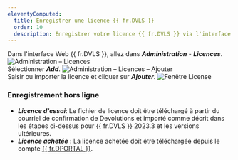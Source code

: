 ```yaml
---
eleventyComputed:
  title: Enregistrer une licence {{ fr.DVLS }}
  order: 10
  description: Enregistrer votre licence {{ fr.DVLS }} via l'interface Web de {{ fr.DVLS }}.
---
```


Dans l'interface Web {{ fr.DVLS }}, allez dans ***Administration*** - ***Licences***.  
![Administration – Licences](https://cdnweb.devolutions.net/docs/en/server/ServerOp2101.png)  
Sélectionner ***Add***. 
![Administration – Licences – Ajouter](https://cdnweb.devolutions.net/docs/en/server/ServerOp2102.png)  
Saisir ou importer la licence et cliquer sur ***Ajouter***.
![Fenêtre License](https://cdnweb.devolutions.net/docs/en/server/ServerOp2103.png)  

### Enregistrement hors ligne

* ***Licence d'essai***: Le fichier de licence doit être téléchargé à partir du courriel de confirmation de Devolutions et importé comme décrit dans les étapes ci-dessus pour {{ fr.DVLS }} 2023.3 et les versions ultérieures.
* ***Licence achetée*** : La licence achetée doit être téléchargée depuis le compte [{{ fr.DPORTAL }}](portal.devolutions.com).
